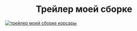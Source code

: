 <h1 align="center">Трейлер моей сборке</h1>

[![трейлер моей сборке корсары](http://img.youtube.com/vi/QGlREW9flpU/maxresdefault.jpg)](http://www.youtube.com/watch?v=QGlREW9flpU "пасматреть трейлер")
